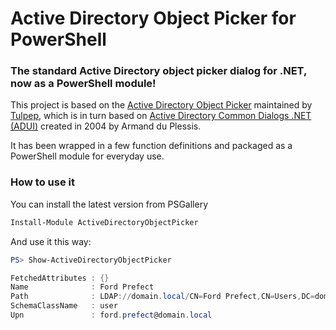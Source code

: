Active Directory Object Picker for PowerShell
========================
### The standard Active Directory object picker dialog for .NET, now as a PowerShell module!

This project is based on the [Active Directory Object Picker](https://github.com/Tulpep/Active-Directory-Object-Picker) maintained by [Tulpep](https://github.com/Tulpep), which is in turn based on [Active Directory Common Dialogs .NET (ADUI)](https://adui.codeplex.com/) created in 2004 by Armand du Plessis.

It has been wrapped in a few function definitions and packaged as a PowerShell module for everyday use.

### How to use it
You can install the latest version from PSGallery
```powershell
Install-Module ActiveDirectoryObjectPicker
```

And use it this way:
```powershell
PS> Show-ActiveDirectoryObjectPicker

FetchedAttributes : {}
Name              : Ford Prefect
Path              : LDAP://domain.local/CN=Ford Prefect,CN=Users,DC=domain,DC=local
SchemaClassName   : user
Upn               : ford.prefect@domain.local

```
